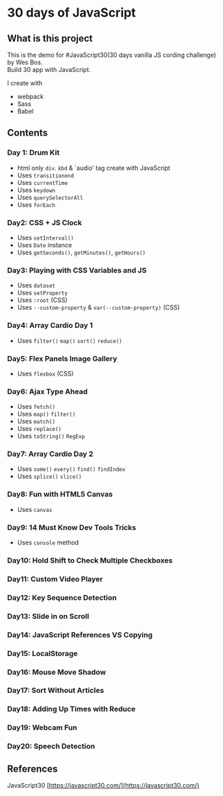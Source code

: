 # 30 days of JavaScript

## What is this project
This is the demo for #JavaScript30(30 days vanilla JS cording challenge) by Wes Bos.  
Build 30 app with JavaScript.

I create with

* webpack
* Sass
* Babel


## Contents

### Day 1: Drum Kit

* html only `div`. `kbd` & `audio' tag create with JavaScript
* Uses  `transitionend`
* Uses `currentTime`
* Uses `keydown`
* Uses `querySelectorAll`
* Uses `forEach`

### Day2: CSS + JS Clock

* Uses `setInterval()`
* Uses `Date` instance
* Uses `getSeconds()`, `getMinutes()`, `getHours()`

### Day3: Playing with CSS Variables and JS

* Uses `dataset`
* Uses `setProperty`
* Uses `:root` (CSS)
* Uses `--custom-property` & `var(--custom-property)` (CSS)

### Day4: Array Cardio Day 1

* Uses `filter()` `map()` `sort()` `reduce()`

### Day5: Flex Panels Image Gallery

* Uses `flexbox` (CSS)

### Day6: Ajax Type Ahead

* Uses `fetch()`
* Uses `map()` `filter()`
* Uses `match()`
* Uses `replace()`
* Uses `toString()` `RegExp`

### Day7: Array Cardio Day 2

* Uses `some()` `every()` `find()` `findIndex`
* Uses `splice()` `slice()`

### Day8: Fun with HTML5 Canvas

* Uses `canvas`

### Day9: 14 Must Know Dev Tools Tricks

* Uses `console` method

### Day10: Hold Shift to Check Multiple Checkboxes
### Day11: Custom Video Player
### Day12: Key Sequence Detection
### Day13: Slide in on Scroll
### Day14: JavaScript References VS Copying
### Day15: LocalStorage
### Day16: Mouse Move Shadow
### Day17: Sort Without Articles
### Day18: Adding Up Times with Reduce
### Day19: Webcam Fun
### Day20: Speech Detection


## References

JavaScript30 [https://javascript30.com/](https://javascript30.com/)